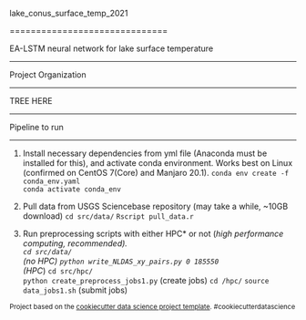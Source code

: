
lake_conus_surface_temp_2021

==============================

EA-LSTM neural network for lake surface temperature 

---------------

Project Organization 

------------

TREE HERE

--------

Pipeline to run

-------------

1. Install necessary dependencies from yml file (Anaconda must be installed for this), and activate conda environment. Works best on Linux (confirmed on CentOS 7(Core) and Manjaro 20.1).
`conda env create -f conda_env.yaml`  
`conda activate conda_env`

2. Pull data from USGS Sciencebase repository (may take a while, ~10GB download)
`cd src/data/`
`Rscript pull_data.r`

3. Run preprocessing scripts with either HPC* or not (*high performance computing, recommended).  
`cd src/data/`  
(no HPC) `python write_NLDAS_xy_pairs.py 0 185550`  
(HPC*) `cd src/hpc/`  
      `python create_preprocess_jobs1.py`  (create jobs)
      `cd /hpc/`
      `source data_jobs1.sh` (submit jobs)

<p><small>Project based on the <a target="_blank" href="https://drivendata.github.io/cookiecutter-data-science/">cookiecutter data science project template</a>. #cookiecutterdatascience</small></p>

